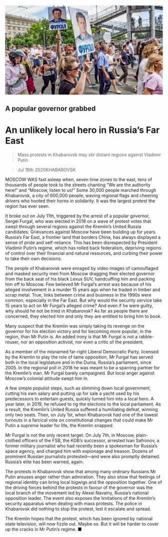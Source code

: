 ![](./images/20200718_EUP005_0.jpg)

## A popular governor grabbed

# An unlikely local hero in Russia’s Far East

> Mass protests in Khabarovsk may stir distant regions against Vladimir Putin

> Jul 18th 2020KHABAROVSK

MOSCOW WAS fast asleep when, seven time zones to the east, tens of thousands of people took to the streets chanting “We are the authority here!” and “Moscow, listen to us!” Some 30,000 people marched through Khabarovsk, a city of 600,000 people, waving regional flags and cheering drivers who hooted their horns in solidarity. It was the largest protest the region has ever seen.

It broke out on July 11th, triggered by the arrest of a popular governor, Sergei Furgal, who was elected in 2018 on a wave of protest votes that swept through several regions against the Kremlin’s United Russia candidates. Grievances against Moscow have been building up for years. Russia’s Far East, a frontier land that borders China, has always displayed a sense of pride and self-reliance. This has been disrespected by President Vladimir Putin’s regime, which has rolled back federalism, depriving regions of control over their financial and natural resources, and curbing their power to take their own decisions.

The people of Khabarovsk were enraged by video images of camouflaged and masked security men from Moscow dragging their elected governor from the back seat of his black Lexus SUV, handcuffing him and packing him off to Moscow. Few believed Mr Furgal’s arrest was because of his alleged involvement in a murder 15 years ago when he traded in timber and scrap metal. True, links between crime and business in the 1990s were common, especially in the Far East. But why would the security service take 15 years to act on Mr Furgal’s alleged crime? And even if he were guilty, why should he not be tried in Khabarovsk? As far as people there are concerned, they elected him and only they are entitled to bring him to book.

Many suspect that the Kremlin was simply taking its revenge on the governor for his election victory and for becoming more popular, in the region, than Mr Putin is. An added irony is that Mr Furgal is not a rabble-rouser, nor an opposition activist, nor even a critic of the president.

As a member of the misnamed far-right Liberal Democratic Party, licensed by the Kremlin to play the role of tame opposition, Mr Furgal has served both in the local legislature and in the Duma, Russia’s parliament, since 2005. In the regional poll in 2018 he was meant to be a sparring partner for the Kremlin’s man. Mr Furgal barely campaigned. But local anger against Moscow’s colonial attitude swept him in.

A few simple populist steps, such as slimming down local government, cutting his own salary and putting up for sale a yacht used by his predecessors to entertain guests, quickly turned him into a local hero. A year later, in 2019, he refused to rig the elections to the local parliament. As a result, the Kremlin’s United Russia suffered a humiliating defeat, winning only two seats. Then, on July 1st, when Khabarovsk had one of the lowest turnouts in a farcical vote on constitutional changes that could make Mr Putin a supreme leader for life, the Kremlin snapped.

Mr Furgal is not the only recent target. On July 7th, in Moscow, plain-clothed officers of the FSB, the KGB’s successor, arrested Ivan Safronov, a former military journalist who had recently been a spokesman for Russia’s space agency, and charged him with espionage and treason. Dozens of prominent Russian journalists protested—and were also promptly detained. Russia’s elite has been warned, again.

The protests in Khabarovsk show that among many ordinary Russians Mr Putin arouses anger rather than admiration. They also show that feelings of regional identity can bring local bigwigs and the opposition together. One of the driving forces behind the protests in favour of the governor was the local branch of the movement led by Alexei Navalny, Russia’s national opposition leader. The event also exposes the limitations of the Kremlin’s security apparatus when dealing with mass protests. The police in Khabarovsk did nothing to stop the protest, lest it escalate and spread.

The Kremlin hopes that the protest, which has been ignored by national state television, will now fizzle out. Maybe so. But it will be harder to cover up the cracks in Mr Putin’s regime. ■